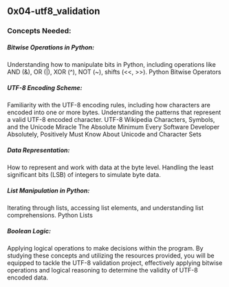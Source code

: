 ## 0x04-utf8_validation

### Concepts Needed:

##### Bitwise Operations in Python:

Understanding how to manipulate bits in Python, including operations like AND (&), OR (|), XOR (^), NOT (~), shifts (<<, >>).
Python Bitwise Operators
##### UTF-8 Encoding Scheme:

Familiarity with the UTF-8 encoding rules, including how characters are encoded into one or more bytes.
Understanding the patterns that represent a valid UTF-8 encoded character.
UTF-8 Wikipedia
Characters, Symbols, and the Unicode Miracle
The Absolute Minimum Every Software Developer Absolutely, Positively Must Know About Unicode and Character Sets
##### Data Representation:

How to represent and work with data at the byte level.
Handling the least significant bits (LSB) of integers to simulate byte data.
##### List Manipulation in Python:

Iterating through lists, accessing list elements, and understanding list comprehensions.
Python Lists
##### Boolean Logic:

Applying logical operations to make decisions within the program.
By studying these concepts and utilizing the resources provided, you will be equipped to tackle the UTF-8 validation project, effectively applying bitwise operations and logical reasoning to determine the validity of UTF-8 encoded data.